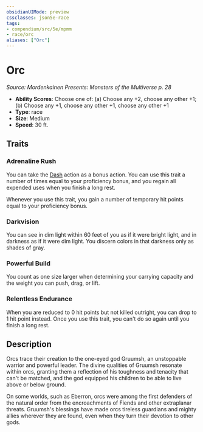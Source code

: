 ```yaml
---
obsidianUIMode: preview
cssclasses: json5e-race
tags:
- compendium/src/5e/mpmm
- race/orc
aliases: ["Orc"]
---
```

# Orc
*Source: Mordenkainen Presents: Monsters of the Multiverse p. 28*  

- **Ability Scores**: Choose one of: (a) Choose any +2, choose any other +1; (b) Choose any +1, choose any other +1, choose any other +1
- **Type**: race
- **Size**: Medium
- **Speed**: 30 ft.

## Traits

### Adrenaline Rush

You can take the [Dash](/compendium/rules/actions.md#Dash) action as a bonus action. You can use this trait a number of times equal to your proficiency bonus, and you regain all expended uses when you finish a long rest.

Whenever you use this trait, you gain a number of temporary hit points equal to your proficiency bonus.

### Darkvision

You can see in dim light within 60 feet of you as if it were bright light, and in darkness as if it were dim light. You discern colors in that darkness only as shades of gray.

### Powerful Build

You count as one size larger when determining your carrying capacity and the weight you can push, drag, or lift.

### Relentless Endurance

When you are reduced to 0 hit points but not killed outright, you can drop to 1 hit point instead. Once you use this trait, you can't do so again until you finish a long rest.

## Description

Orcs trace their creation to the one-eyed god Gruumsh, an unstoppable warrior and powerful leader. The divine qualities of Gruumsh resonate within orcs, granting them a reflection of his toughness and tenacity that can't be matched, and the god equipped his children to be able to live above or below ground.

On some worlds, such as Eberron, orcs were among the first defenders of the natural order from the encroachments of Fiends and other extraplanar threats. Gruumsh's blessings have made orcs tireless guardians and mighty allies wherever they are found, even when they turn their devotion to other gods.